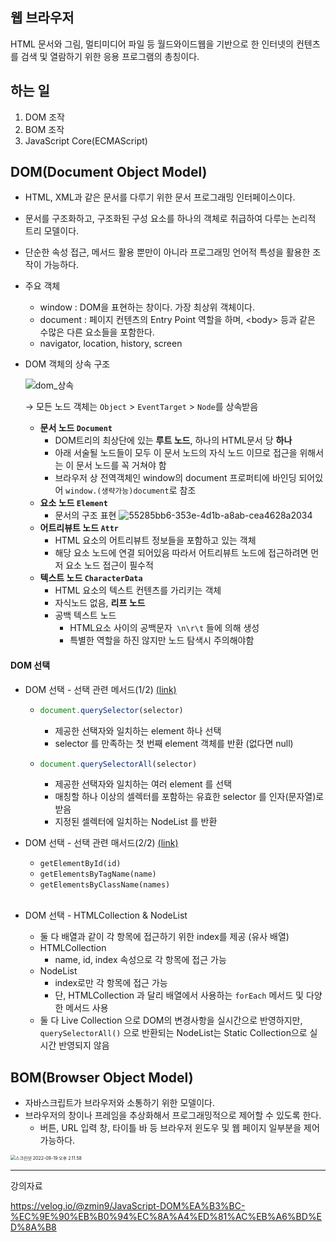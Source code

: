 ## 웹 브라우저

HTML 문서와 그림, 멀티미디어 파일 등 월드와이드웹을 기반으로 한 인터넷의 컨텐츠를 검색 및 열람하기 위한 응용 프로그램의 총칭이다. 



## 하는 일

1. DOM 조작
2. BOM 조작
3. JavaScript Core(ECMAScript)



## DOM(Document Object Model)

- HTML, XML과 같은 문서를 다루기 위한 문서 프로그래밍 인터페이스이다. 

- 문서를 구조화하고, 구조화된 구성 요소를 하나의 객체로 취급하여 다루는 논리적 트리 모델이다. 

- 단순한 속성 접근, 메서드 활용 뿐만이 아니라 프로그래밍 언어적 특성을 활용한 조작이 가능하다. 

- 주요 객체

  - window : DOM을 표현하는 창이다. 가장 최상위 객체이다.
  - document : 페이지 컨텐츠의 Entry Point 역할을 하며, \<body> 등과 같은 수많은 다른 요소들을 포함한다. 
  - navigator, location, history, screen

- DOM 객체의 상속 구조

  ![dom_상속](브라우저.assets/dom_상속.png)

  → 모든 노드 객체는 `Object` > `EventTarget` > `Node`를 상속받음

  - **문서 노드 `Document`**
    - DOM트리의 최상단에 있는 **루트 노드**, 하나의 HTML문서 당 **하나**
    - 아래 서술될 노드들이 모두 이 문서 노드의 자식 노드 이므로 접근을 위해서는 이 문서 노드를 꼭 거쳐야 함
    - 브라우저 상 전역객체인 window의 document 프로퍼티에 바인딩 되어있어
      `window.(생략가능)document`로 참조
  - **요소 노드 `Element`**
    - 문서의 구조 표현
      ![55285bb6-353e-4d1b-a8ab-cea4628a2034](브라우저.assets/55285bb6-353e-4d1b-a8ab-cea4628a2034.png)
  - **어트리뷰트 노드 `Attr`**
    - HTML 요소의 어트리뷰트 정보들을 포함하고 있는 객체
    - 해당 요소 노드에 연결 되어있음
      따라서 어트리뷰트 노드에 접근하려면 먼저 요소 노드 접근이 필수적
  - **텍스트 노드 `CharacterData`**
    - HTML 요소의 텍스트 컨텐츠를 가리키는 객체
    - 자식노드 없음, **리프 노드**
    - 공백 텍스트 노드
      - HTML요소 사이의 공백문자` \n\r\t` 들에 의해 생성
      - 특별한 역할을 하진 않지만 노드 탐색시 주의해야함

#### DOM 선택

- DOM 선택 - 선택 관련 메서드(1/2) [(link)](https://developer.mozilla.org/ko/docs/Web/API/Document#methods)

  - ```javascript
    document.querySelector(selector)
    ```

    - 제공한 선택자와 일치하는 element 하나 선택
    - selector 를 만족하는 첫 번째 element 객체를 반환 (없다면 null)

  - ```javascript
    document.querySelectorAll(selector)
    ```

    - 제공한 선택자와 일치하는 여러 element 를 선택
    - 매칭할 하나 이상의 셀렉터를 포함하는 유효한 selector 를 인자(문자열)로 받음
    - 지정된 셀렉터에 일치하는 NodeList 를 반환

- DOM 선택 - 선택 관련 매서드(2/2) [(link)](https://developer.mozilla.org/ko/docs/Web/API/Document#methods)
  - `getElementById(id)`
  - `getElementsByTagName(name)`
  - `getElementsByClassName(names)` <br><br>
- DOM 선택 - HTMLCollection & NodeList
  - 둘 다 배열과 같이 각 항목에 접근하기 위한 index를 제공 (유사 배열)
  - HTMLCollection
    - name, id, index 속성으로 각 항목에 접근 가능
  - NodeList
    - index로만 각 항목에 접근 가능
    - 단, HTMLCollection 과 달리 배열에서 사용하는 `forEach` 메서드 및 다양한 메서드 사용
  - 둘 다 Live Collection 으로 DOM의 변경사항을 실시간으로 반영하지만, `querySelectorAll()` 으로 반환되는 NodeList는 Static Collection으로 실시간 반영되지 않음

## BOM(Browser Object Model)

- 자바스크립트가 브라우저와 소통하기 위한 모델이다. 
- 브라우저의 창이나 프레임을 추상화해서 프로그래밍적으로 제어할 수 있도록 한다.
  - 버튼, URL 입력 창, 타이틀 바 등 브라우저 윈도우 및 웹 페이지 일부분을 제어 가능하다. 

 <img src="브라우저.assets/스크린샷 2022-09-19 오후 2.11.58.png" alt="스크린샷 2022-09-19 오후 2.11.58" style="zoom:50%;" />

---

강의자료

https://velog.io/@zmin9/JavaScript-DOM%EA%B3%BC-%EC%9E%90%EB%B0%94%EC%8A%A4%ED%81%AC%EB%A6%BD%ED%8A%B8